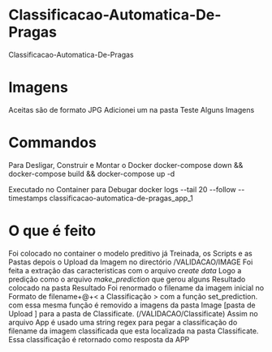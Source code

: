 # Classificacao-Automatica-De-Pragas
Classificacao-Automatica-De-Pragas

# Imagens 
Aceitas são de formato JPG
Adicionei um na pasta Teste Alguns Imagens

# Commandos
Para Desligar, Construir e Montar o Docker
docker-compose down && docker-compose build && docker-compose up -d

Executado no Container para Debugar
docker logs --tail 20 --follow --timestamps classificacao-automatica-de-pragas_app_1

# O que é feito
Foi colocado no container o modelo preditivo já Treinada, os Scripts e as Pastas
depois o Upload da Imagem no directório /VALIDACAO/IMAGE
Foi feita a extração das caracteristicas com o arquivo *create data*
Logo a predição como o arquivo *make_prediction* que gerou alguns Resultado colocado na pasta Resultado
Foi renormado o filename da imagem inicial no Formato de filename+@+< a Classificação >
com a função set_prediction. com essa mesma função é removido a imagens da pasta Image [pasta de Upload ]
para a pasta de Classificate. (/VALIDACAO/Classificate)
Assim no arquivo App é usado uma string regex para pegar a classificação do filename da imagem classificada 
que esta localizada na pasta Classificate.
Essa classificação é retornado como resposta da APP

